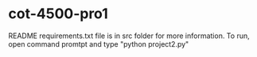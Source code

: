 # cot-4500-pro1
README
requirements.txt file is in src folder for more information.
To run, open command promtpt and type "python project2.py"
